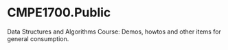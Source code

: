 CMPE1700.Public
=============

Data Structures and Algorithms Course:  Demos, howtos and other items for general consumption.
